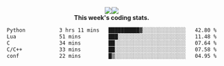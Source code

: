 <div align="center" style="display: flex; justify-content: center; align-items: center; height: auto;">
  <div style="display: flex; align-items: center;">
    <img src="https://github-readme-streak-stats.herokuapp.com/?user=innerviewer&theme=black-ice&hide_border=true&stroke=0000&background=0D1117&ring=0080FF&fire=0080FF&currStreakLabel=0080FF" style="height: auto;" />
  </div>
  <div>
    <img src="https://github-readme-stats-one-bice.vercel.app/api/top-langs/?username=innerviewer&role=OWNER,ORGANIZATION_MEMBER,COLLABORATOR&show_icons=true&count_private=true&hide_border=true&title_color=0080FF&icon_color=ffffff&text_color=c9d1d9&bg_color=0d1117" style="height: auto;" />
  </div>
</div>


<div align="center"><b>This week's coding stats.</b>
<!--START_SECTION:waka-->

```txt
Python           3 hrs 11 mins   ██████████▓░░░░░░░░░░░░░░   42.80 %
Lua              51 mins         ███░░░░░░░░░░░░░░░░░░░░░░   11.48 %
C                34 mins         ██░░░░░░░░░░░░░░░░░░░░░░░   07.64 %
C/C++            33 mins         ██░░░░░░░░░░░░░░░░░░░░░░░   07.58 %
conf             22 mins         █▒░░░░░░░░░░░░░░░░░░░░░░░   04.95 %
```

<!--END_SECTION:waka-->
</div>
